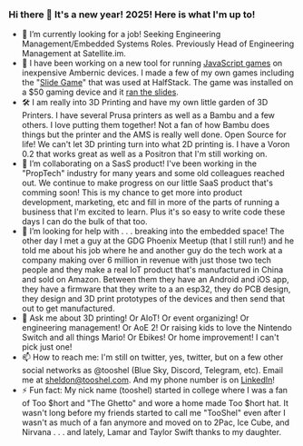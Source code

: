 ### Hi there 👋 It's a new year! 2025! Here is what I'm up to!

- 🔭 I’m currently looking for a job! Seeking Engineering Management/Embedded Systems Roles. Previously Head of Engineering Management at Satellite.im. 
- 🌱 I have been working on a new tool for running [JavaScript games](https://github.com/monteslu/jsgamelauncher) on inexpensive Ambernic devices. I made a few of my own games including the "[Slide Game](https://github.com/tooshel/slidegame)" that was used at HalfStack. The game was installed on a $50 gaming device and it [ran the slides](https://youtu.be/uCdcmxwFoWg). 
- 🛠️ I am really into 3D Printing and have my own little garden of 3D Printers. I have several Prusa printers as well as a Bambu and a few others. I love putting them together! Not a fan of how Bambu does things but the printer and the AMS is really well done. Open Source for life! We can't let 3D printing turn into what 2D printing is. I have a Voron 0.2 that works great as well as a Positron that I'm still working on. 
- 👯 I’m collaborating on a SasS product! I've been working in the "PropTech" industry for many years and some old colleagues reached out. We continue to make progress on our little SaaS product that's comming soon! This is my chance to get more into product development, marketing, etc and fill in more of the parts of running a business that I'm excited to learn. Plus it's so easy to write code these days I can do the bulk of that too. 
- 🤔 I’m looking for help with . . . breaking into the embedded space! The other day I met a guy at the GDG Phoenix Meetup (that I still run!) and he told me about his job where he and another guy do the tech work at a company making over 6 million in revenue with just those two tech people and they make a real IoT product that's manufactured in China and sold on Amazon. Between them they have an Android and iOS app, they have a firmware that they write to a an esp32, they do PCB design, they design and 3D print prototypes of the devices and then send that out to get manufactured.
- 💬 Ask me about 3D printing! Or AIoT! Or event organizing! Or engineering management! Or AoE 2! Or raising kids to love the Nintendo Switch and all things Mario! Or Ebikes! Or home improvement! I can't pick just one!
- 📫 How to reach me: I'm still on twitter, yes, twitter, but on a few other social networks as @tooshel (Blue Sky, Discord, Telegram, etc). Email me at sheldon@tooshel.com. And my phone number is on [LinkedIn](https://www.linkedin.com/in/tooshel/)! 
- ⚡ Fun fact: My nick name (tooshel) started in college where I was a fan of Too $hort and "The Ghetto" and wore a home made Too $hort hat. It wasn't long before my friends started to call me "TooShel" even after I wasn't as much of a fan anymore and moved on to 2Pac, Ice Cube, and Nirvana . . . and lately, Lamar and Taylor Swift thanks to my daughter.
